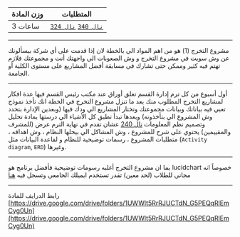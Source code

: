 | وزن المادة | المتطلبات |  
|---|---|  
| 3 ساعات | [`نال 340`](https://infosystems.blog/plan-study/course/IS-340) [`نال 324`](https://infosystems.blog/plan-study/course/IS-324) |

---

<!-- start -->

مشروع التخرج (1) هو من اهم المواد الي بالخطة لان إذا قدمت على أي شركة بيسألونك عن وش سويت في مشروع التخرج و وش الصعوبات
الي واجهتك أنت و مجموعتك فلازم تهتم فيه كثير وممكن حتى تشارك في مسابقة أفضل المشاريع على مستوى الكلية أو الجامعة.

---
أول أسبوع من كل ترم إدارة القسم تعلق أوراق عند مكتب رئيس القسم فيها عدة افكار لمشاريع التخرج المطلوب منك بعد ما تنزل
مشروع التخرج في الخطة انك تأخذ نموذج تعبي فيه بياناتك وبيانات مجموعتك وتختار المشاريع الي ودك فيها (وبعدين الإدارة بتحدد
وش المشروع الي بتأخذونه) وبعدها تبدأ تطبق كل الأشياء الي درستها بمادة تحليل وتصميم نظم
المعلومات [نال 240](https://infosystems.blog/plan-study/course/29) عشان تقدم في نهاية الترم عرض (للمشرف والمقييمين)
يحتوي على شرح للمشروع ، وش المشاكل الي بيحلها النظام ، وش اهدافه ، متطلبات المشروع ، رسمات توضيحية للنظام و لقاعدة
البيانات مثل (`Activity diagram`, `ERD`) وغيرها.

---
بما ان مشروع التخرج أغلبه رسومات توضيحية فأفضل برنامج هو lucidchart خصوصاً انه مجاني للطلاب (لحد معين) تقدر تستخدم
ايميلك الجامعي وتسجل فيه [هنا](https://www.lucidchart.com/pages/usecase/education)

---
رابط الدرايف للمادة
[https://drive.google.com/drive/folders/1UWWlt5RrRJUCTdN_G5PEQqRlEmCyg0Un](https://drive.google.com/drive/folders/1UWWlt5RrRJUCTdN_G5PEQqRlEmCyg0Un)
